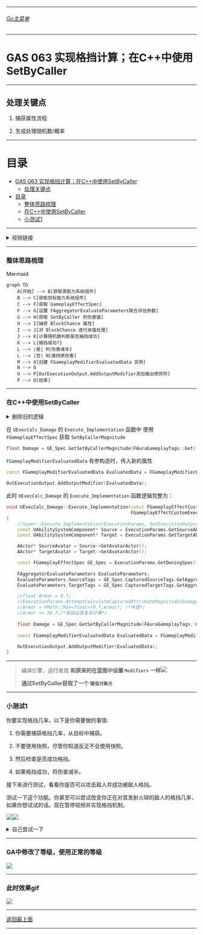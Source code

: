 ___________________________________________________________________________________________
###### [Go主菜单](../MainMenu.md)
___________________________________________________________________________________________

# GAS 063 实现格挡计算；在C++中使用SetByCaller

___________________________________________________________________________________________

## 处理关键点

1. 捕获属性流程

2. 生成处理随机数/概率


___________________________________________________________________________________________

# 目录


- [GAS 063 实现格挡计算；在C++中使用SetByCaller](#gas-063-实现格挡计算在c中使用setbycaller)
  - [处理关键点](#处理关键点)
- [目录](#目录)
    - [整体思路梳理](#整体思路梳理)
    - [在C++中使用SetByCaller](#在c中使用setbycaller)
    - [小测试1](#小测试1)



___________________________________________________________________________________________

<details>
<summary>视频链接</summary>

[视频链接](ZHELISHISHIPINLIANJIE)

------

</details>

___________________________________________________________________________________________

### 整体思路梳理

Mermaid

```mermaid
graph TD
    A[开始] --> B[获取源能力系统组件]
    B --> C[获取目标能力系统组件]
    C --> F[获取 GameplayEffectSpec]
    F --> G[设置 FAggregatorEvaluateParameters聚合评估参数]
    G --> H[获取 SetByCaller 的伤害值]
    H --> I[捕获 BlockChance 属性]
    I --> J[对 BlockChance 进行夹值处理]
    J --> K[计算随机数判断是否格挡成功]
    K --> L{格挡成功?}
    L --> |是| M[伤害减半]
    L --> |否| N[维持原伤害]
    M --> O[创建 FGameplayModifierEvaluatedData 实例]
    N --> O
    O --> P[OutExecutionOutput.AddOutputModifier添加输出修饰符]
    P --> Q[结束]

```



___________________________________________________________________________________________
### 在C++中使用SetByCaller

<details>
<summary>删除旧的逻辑</summary>

> 之前是测试用护甲，把这部分临时逻辑移除![](https://github.com/liyunlong618/LiYunLongKnowledgeLibrary/blob/main/UECPP/Models/GAS/GAS_2_Aura/DetailContent/Image/GAS_063/2.png?raw=true)![](https://github.com/liyunlong618/LiYunLongKnowledgeLibrary/blob/main/UECPP/Models/GAS/GAS_2_Aura/DetailContent/Image/GAS_063/1.png?raw=true)

------

</details>

在 `UExecCalc_Damage` 的 `Execute_Implementation` 函数中
使用 `FGameplayEffectSpec` 获取 `SetByCallerMagnitude`

```CPP
float Damage = GE_Spec.GetSetByCallerMagnitude(FAuraGameplayTags::Get().Damage);
```

`FGameplayModifierEvaluatedData` 有参构造时，传入新的属性

```CPP
const FGameplayModifierEvaluatedData EvaluatedData = FGameplayModifierEvaluatedData(UAuraAttributeSet::GetIncomingDamageAttribute(), EGameplayModOp::Override, Damage);

OutExecutionOutput.AddOutputModifier(EvaluatedData);
```

此时 `UExecCalc_Damage` 的 `Execute_Implementation` 函数逻辑完整为：

```cpp
void UExecCalc_Damage::Execute_Implementation(const FGameplayEffectCustomExecutionParameters& ExecutionParams,
                                              FGameplayEffectCustomExecutionOutput& OutExecutionOutput) const
{
    //Super::Execute_Implementation(ExecutionParams, OutExecutionOutput);
    const UAbilitySystemComponent* Source = ExecutionParams.GetSourceAbilitySystemComponent();
    const UAbilitySystemComponent* Target = ExecutionParams.GetTargetAbilitySystemComponent();

    AActor* SourceAvatar = Source->GetAvatarActor();
    AActor* TargetAvatar = Target->GetAvatarActor();

    const FGameplayEffectSpec GE_Spec = ExecutionParams.GetOwningSpec();
    
    FAggregatorEvaluateParameters EvaluateParameters;
    EvaluateParameters.SourceTags = GE_Spec.CapturedSourceTags.GetAggregatedTags();
    EvaluateParameters.TargetTags = GE_Spec.CapturedTargetTags.GetAggregatedTags();

    //float Armor = 0.f;
    //ExecutionParams.AttemptCalculateCapturedAttributeMagnitude(DamageStatics().ArmorDef,EvaluateParameters,Armor);
    //Armor = FMath::Max<float>(0.f,Armor); /*夹值*/
    //Armor += 10.f;/*假装这是复杂计算*/
    
    float Damage = GE_Spec.GetSetByCallerMagnitude(FAuraGameplayTags::Get().Damage);
    
    const FGameplayModifierEvaluatedData EvaluatedData = FGameplayModifierEvaluatedData(UAuraAttributeSet::GetIncomingDamageAttribute(), EGameplayModOp::Override, Damage);
    
    OutExecutionOutput.AddOutputModifier(EvaluatedData);
}
```

------

> 编译引擎，运行发现 **和原来的在蓝图中设置 `Modifiers` 一样**![](https://github.com/liyunlong618/LiYunLongKnowledgeLibrary/blob/main/UECPP/Models/GAS/GAS_2_Aura/DetailContent/Image/GAS_063/5.png?raw=true)
>
> **通过SetByCaller获取了一个 `键值对集合`**

------

### 小测试1



你要实现格挡几率。以下是你需要做的事情:

1. 你需要捕获格挡几率，从目标中捕获。

2. 不要使用快照，尽管你知道反正不会使用快照。

3. 然后检查是否成功格挡。

4. 如果格挡成功，将伤害减半。



接下来进行测试，看看你是否可以攻击敌人并成功被敌人格挡。

测试一下这个功能。你甚至可以尝试改变你正在对其发射火球的敌人的格挡几率，如果你想试试的话。现在暂停视频并实现格挡机制。

![](https://github.com/liyunlong618/LiYunLongKnowledgeLibrary/blob/main/UECPP/Models/GAS/GAS_2_Aura/DetailContent/Image/GAS_063/4.png?raw=true)![](https://github.com/liyunlong618/LiYunLongKnowledgeLibrary/blob/main/UECPP/Models/GAS/GAS_2_Aura/DetailContent/Image/GAS_063/3.png?raw=true)

<details>
<summary>自己尝试一下</summary>

> 1. 捕获属性
>    - 在结构体中
>
>      ```cpp
>      struct AuraDamageStatics
>      {
>          DECLARE_ATTRIBUTE_CAPTUREDEF(Armor);
>          DECLARE_ATTRIBUTE_CAPTUREDEF(BlockChance);/*使用官方宏帮助 声明 捕获属性变量的Def*/
>          AuraDamageStatics()
>          {
>             DEFINE_ATTRIBUTE_CAPTUREDEF(UAuraAttributeSet,Armor,Target,false);
>             DEFINE_ATTRIBUTE_CAPTUREDEF(UAuraAttributeSet,BlockChance,Target,false);/*使用官方宏帮助 获取 捕获属性*/
>          }
>      };
>
>      static const AuraDamageStatics& DamageStatics()
>      {
>          static AuraDamageStatics DStatics;
>          return DStatics;
>      }
>      ```
>
>    - 在构造中
>
>      ```cpp
>      UExecCalc_Damage::UExecCalc_Damage()
>      {
>          RelevantAttributesToCapture.Add(DamageStatics().ArmorDef);
>          RelevantAttributesToCapture.Add(DamageStatics().BlockChanceDef);/*这里将属性加入捕获属性数组*/
>      }
>      ```
>
> 2. 获取捕获的属性值
>
>    ```cpp
>    float BlockChance = 0.f;
>    ExecutionParams.AttemptCalculateCapturedAttributeMagnitude(DamageStatics().BlockChanceDef,EvaluateParameters,BlockChance);
>    BlockChance = FMath::Max<float>(0.f,BlockChance);/*对属性进行夹值*/
>    ```
>
> 3. 计算格挡概率
>
>    ```cpp
>    const float Blocked = FMath::RandRange(1, 100);
>    Damage = Blocked < BlockChance ? Damage *= 0.5f : Damage;
>    ```
>
> 下面是完整的 `UExecCalc_Damage` 代码
>
> + `头文件`中：
> ```cpp
> // Copyright belongs to Li Yunlong.
> 
> #pragma once
> 
> #include "CoreMinimal.h"
> #include "GameplayEffectExecutionCalculation.h"
> #include "AbilitySystem/AuraAttributeSet.h"
> #include "ExecCalc_Damage.generated.h"
> 
> struct AuraDamageStatics
> {
> 	DECLARE_ATTRIBUTE_CAPTUREDEF(Armor);
> 	DECLARE_ATTRIBUTE_CAPTUREDEF(BlockChance);
> 	AuraDamageStatics()
> 	{
> 		DEFINE_ATTRIBUTE_CAPTUREDEF(UAuraAttributeSet,Armor,Target,false);
> 		DEFINE_ATTRIBUTE_CAPTUREDEF(UAuraAttributeSet,BlockChance,Target,false);
> 	}
> };
> 
> static const AuraDamageStatics& DamageStatics()
> {
> 	static AuraDamageStatics DStatics;
> 	return DStatics;
> }
> 
> /**
>  * 
>  */
> UCLASS()
> class AURA_API UExecCalc_Damage : public UGameplayEffectExecutionCalculation
> {
> 	GENERATED_BODY()
> 
> public:
> 	UExecCalc_Damage();
> 
> 	virtual void Execute_Implementation(const FGameplayEffectCustomExecutionParameters& ExecutionParams, FGameplayEffectCustomExecutionOutput& OutExecutionOutput) const override;
> };
> 
> ```
>
> + `源文件`中：
> ```cpp
> // Copyright belongs to Li Yunlong.
> 
> 
> #include "AbilitySystem/ExecCalc/ExecCalc_Damage.h"
> 
> #include "AbilitySystemComponent.h"
> #include "AuraGameplayTags.h"
> 
> UExecCalc_Damage::UExecCalc_Damage()
> {
> 	RelevantAttributesToCapture.Add(DamageStatics().ArmorDef);
> 	RelevantAttributesToCapture.Add(DamageStatics().BlockChanceDef);
> }
> 
> void UExecCalc_Damage::Execute_Implementation(const FGameplayEffectCustomExecutionParameters& ExecutionParams,
>                                               FGameplayEffectCustomExecutionOutput& OutExecutionOutput) const
> {
> 	//Super::Execute_Implementation(ExecutionParams, OutExecutionOutput);
> 	const UAbilitySystemComponent* Source = ExecutionParams.GetSourceAbilitySystemComponent();
> 	const UAbilitySystemComponent* Target = ExecutionParams.GetTargetAbilitySystemComponent();
> 
> 	AActor* SourceAvatar = Source->GetAvatarActor();
> 	AActor* TargetAvatar = Target->GetAvatarActor();
> 
> 	const FGameplayEffectSpec GE_Spec = ExecutionParams.GetOwningSpec();
> 	
> 	FAggregatorEvaluateParameters EvaluateParameters;
> 	EvaluateParameters.SourceTags = GE_Spec.CapturedSourceTags.GetAggregatedTags();
> 	EvaluateParameters.TargetTags = GE_Spec.CapturedTargetTags.GetAggregatedTags();
> 
> 	//float Armor = 0.f;
>     //ExecutionParams.AttemptCalculateCapturedAttributeMagnitude(DamageStatics().ArmorDef,EvaluateParameters,Armor);
>     //Armor = FMath::Max<float>(0.f,Armor); /*夹值*/
>     //Armor += 10.f;/*假装这是复杂计算*/
> 
> 	float Damage = GE_Spec.GetSetByCallerMagnitude(FAuraGameplayTags::Get().Damage);
> 	
> 	float BlockChance = 0.f;
> 	ExecutionParams.AttemptCalculateCapturedAttributeMagnitude(DamageStatics().BlockChanceDef,EvaluateParameters,BlockChance);
> 	BlockChance = FMath::Max<float>(0.f,BlockChance);/*对属性进行夹值*/
> 
> 	const float Blocked = FMath::RandRange(1, 100);
> 	Damage = Blocked < BlockChance ? Damage *= 0.5f : Damage;
> 	
> 	const FGameplayModifierEvaluatedData EvaluatedData = FGameplayModifierEvaluatedData(UAuraAttributeSet::GetIncomingDamageAttribute(), EGameplayModOp::Override, Damage);
> 	
> 	OutExecutionOutput.AddOutputModifier(EvaluatedData);
> }
> 
> ```

------

</details>

---
### GA中修改了等级，使用正常的等级

![](https://github.com/liyunlong618/LiYunLongKnowledgeLibrary/blob/main/UECPP/Models/GAS/GAS_2_Aura/DetailContent/Image/GAS_063/6.png?raw=true)

------

### 此时效果gif

![](https://github.com/liyunlong618/LiYunLongKnowledgeLibrary/blob/main/UECPP/Models/GAS/GAS_2_Aura/DetailContent/Image/GAS_063/7.gif?raw=true)

___________________________________________________________________________________________

[返回最上面](#Go主菜单)

___________________________________________________________________________________________
